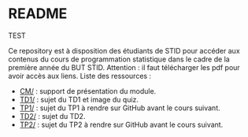 # README

TEST

Ce repository est à disposition des étudiants de STID pour accéder aux contenus du cours de programmation statistique dans le cadre de la première année du BUT STID.
Attention : il faut télécharger les pdf pour avoir accès aux liens.
Liste des ressources : 

* [CM/](./CM/) : support de présentation du module.
* [TD1/](./TD1/) : sujet du TD1 et image du quiz.
* [TP1/](./TP1/) : sujet du TP1 à rendre sur GitHub avant le cours suivant.
* [TD2/](./TD2/) : sujet du TD2.
* [TP2/](./TP2/) : sujet du TP2 à rendre sur GitHub avant le cours suivant.